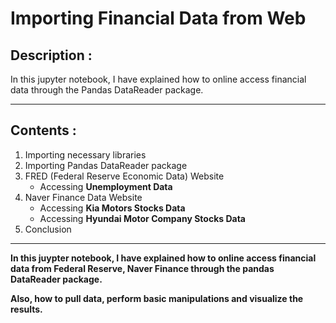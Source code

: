 # Importing Financial Data from Web

## Description :
In this jupyter notebook, I have explained how to online access financial data through the Pandas DataReader package.

---
## Contents :
1. Importing necessary libraries
2. Importing Pandas DataReader package
3. FRED (Federal Reserve Economic Data) Website
    - Accessing **Unemployment Data**
5. Naver Finance Data Website
    - Accessing **Kia Motors Stocks Data**
    - Accessing **Hyundai Motor Company Stocks Data**
7. Conclusion

---
**In this juypter notebook, I have explained how to online access financial data from Federal Reserve, Naver Finance through the pandas DataReader package.**

**Also, how to pull data, perform basic manipulations and visualize the results.**
